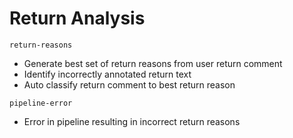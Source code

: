 # Return Analysis

```
return-reasons
```

- Generate best set of return reasons from user return comment
- Identify incorrectly annotated return text
- Auto classify return comment to best return reason 

```
pipeline-error
```

- Error in pipeline resulting in incorrect return reasons

